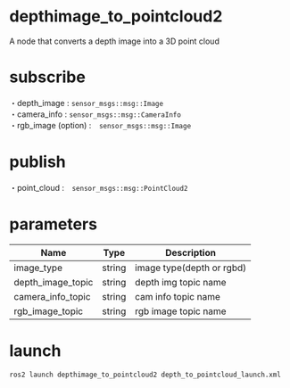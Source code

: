 # depthimage_to_pointcloud2
A node that converts a depth image into a 3D point cloud

# subscribe
・depth_image : `sensor_msgs::msg::Image`  
・camera_info : `sensor_msgs::msg::CameraInfo`    
・rgb_image  (option) :　`sensor_msgs::msg::Image`

# publish
・point_cloud :　`sensor_msgs::msg::PointCloud2`

# parameters
|Name|Type|Description|
|---|---|---|
|image_type|string|image type(depth or rgbd)|
|depth_image_topic|string|depth img topic name|
|camera_info_topic|string|cam info topic name|
|rgb_image_topic|string|rgb image topic name|


# launch 
```
ros2 launch depthimage_to_pointcloud2 depth_to_pointcloud_launch.xml
```



